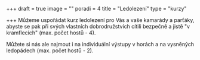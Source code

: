 +++
draft = true
image = ""
poradi = 4
title = "Ledolezení"
type = "kurzy"

+++
Můžeme uspořádat kurz ledolezení pro Vás a vaše kamarády a parťáky, abyste se pak při svých vlastních dobrodružstvích cítili bezpečně a jistě "v kramflecích" (max. počet hostů - 4).

Můžete si nás ale najmout i na individuální výstupy v horách a na vysněných ledopádech (max. počet hostů - 2).